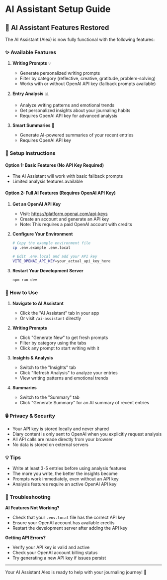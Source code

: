 # AI Assistant Setup Guide

## 🤖 AI Assistant Features Restored

The AI Assistant (Alex) is now fully functional with the following features:

### ✨ Available Features

1. **Writing Prompts** 💡
   - Generate personalized writing prompts
   - Filter by category (reflective, creative, gratitude, problem-solving)
   - Works with or without OpenAI API key (fallback prompts available)

2. **Entry Analysis** 📊
   - Analyze writing patterns and emotional trends
   - Get personalized insights about your journaling habits
   - Requires OpenAI API key for advanced analysis

3. **Smart Summaries** 📝
   - Generate AI-powered summaries of your recent entries
   - Requires OpenAI API key

### 🔧 Setup Instructions

#### Option 1: Basic Features (No API Key Required)
- The AI Assistant will work with basic fallback prompts
- Limited analysis features available

#### Option 2: Full AI Features (Requires OpenAI API Key)

1. **Get an OpenAI API Key**
   - Visit: https://platform.openai.com/api-keys
   - Create an account and generate an API key
   - Note: This requires a paid OpenAI account with credits

2. **Configure Your Environment**
   ```bash
   # Copy the example environment file
   cp .env.example .env.local
   
   # Edit .env.local and add your API key
   VITE_OPENAI_API_KEY=your_actual_api_key_here
   ```

3. **Restart Your Development Server**
   ```bash
   npm run dev
   ```

### 🎯 How to Use

1. **Navigate to AI Assistant**
   - Click the "AI Assistant" tab in your app
   - Or visit `/ai-assistant` directly

2. **Writing Prompts**
   - Click "Generate New" to get fresh prompts
   - Filter by category using the tabs
   - Click any prompt to start writing with it

3. **Insights & Analysis**
   - Switch to the "Insights" tab
   - Click "Refresh Analysis" to analyze your entries
   - View writing patterns and emotional trends

4. **Summaries**
   - Switch to the "Summary" tab
   - Click "Generate Summary" for an AI summary of recent entries

### 🔒 Privacy & Security

- Your API key is stored locally and never shared
- Diary content is only sent to OpenAI when you explicitly request analysis
- All API calls are made directly from your browser
- No data is stored on external servers

### 💡 Tips

- Write at least 3-5 entries before using analysis features
- The more you write, the better the insights become
- Prompts work immediately, even without an API key
- Analysis features require an active OpenAI API key

### 🐛 Troubleshooting

**AI Features Not Working?**
- Check that your `.env.local` file has the correct API key
- Ensure your OpenAI account has available credits
- Restart the development server after adding the API key

**Getting API Errors?**
- Verify your API key is valid and active
- Check your OpenAI account billing status
- Try generating a new API key if issues persist

---

Your AI Assistant Alex is ready to help with your journaling journey! 🚀